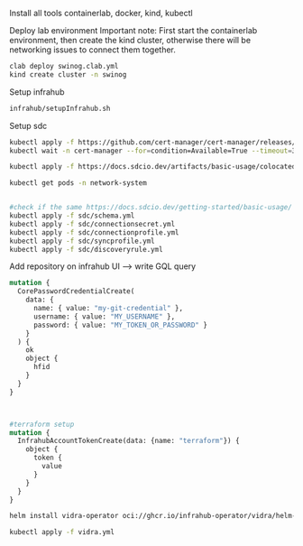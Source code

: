 Install all tools containerlab, docker, kind, kubectl

Deploy lab environment
Important note: First start the containerlab environment, then create the kind cluster, otherwise there will be networking issues to connect them together.
```bash
clab deploy swinog.clab.yml
kind create cluster -n swinog
```
Setup infrahub
```bash
infrahub/setupInfrahub.sh
```
Setup sdc
```bash
kubectl apply -f https://github.com/cert-manager/cert-manager/releases/download/v1.13.3/cert-manager.yaml
kubectl wait -n cert-manager --for=condition=Available=True --timeout=300s deployments.apps cert-manager-webhook

kubectl apply -f https://docs.sdcio.dev/artifacts/basic-usage/colocated.yaml

kubectl get pods -n network-system


#check if the same https://docs.sdcio.dev/getting-started/basic-usage/
kubectl apply -f sdc/schema.yml
kubectl apply -f sdc/connectionsecret.yml
kubectl apply -f sdc/connectionprofile.yml
kubectl apply -f sdc/syncprofile.yml
kubectl apply -f sdc/discoveryrule.yml
```


Add repository on infrahub UI --> write GQL query

```graphql
mutation {
  CorePasswordCredentialCreate(
    data: {
      name: { value: "my-git-credential" },
      username: { value: "MY_USERNAME" },
      password: { value: "MY_TOKEN_OR_PASSWORD" }
    }
  ) {
    ok
    object {
      hfid
    }
  }
}



#terraform setup
mutation {
  InfrahubAccountTokenCreate(data: {name: "terraform"}) {
    object {
      token {
        value
      }
    }
  }
}
```

```bash
helm install vidra-operator oci://ghcr.io/infrahub-operator/vidra/helm-charts/vidra-operator --namespace vidra-system --create-namespace

kubectl apply -f vidra.yml
```
